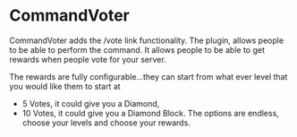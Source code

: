 CommandVoter
============

CommandVoter adds the /vote link functionality. The plugin, allows people to be able to perform the command. It allows people to be able to get rewards when people vote for your server.

The rewards are fully configurable...they can start from what ever level that you would like them to start at
- 5 Votes, it could give you a Diamond,
- 10 Votes, it could give you a Diamond Block.
The options are endless, choose your levels and choose your rewards.
